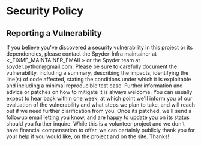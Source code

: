 # Security Policy


## Reporting a Vulnerability

If you believe you've discovered a security vulnerability in this project or its dependencies, please contact the Spyder-Infra maintainer at <_FIXME_MAINTAINER_EMAIL> or the Spyder team at <spyder.python@gmail.com>. <!-- markdownlint-disable-line link-image-style -->
Please be sure to carefully document the vulnerability, including a summary, describing the impacts, identifying the line(s) of code affected, stating the conditions under which it is exploitable and including a minimal reproducible test case.
Further information and advice or patches on how to mitigate it is always welcome.
You can usually expect to hear back within one week, at which point we'll inform you of our evaluation of the vulnerability and what steps we plan to take, and will reach out if we need further clarification from you.
Once its patched, we'll send a followup email letting you know, and are happy to update you on its status should you further inquire.
While this is a volunteer project and we don't have financial compensation to offer, we can certainly publicly thank you for your help if you would like, on the project and on the site.
Thanks!
